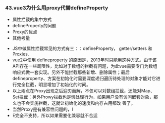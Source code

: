 ### 43.vue3为什么用proxy代替defineProperty

+ 属性拦截的集中方式
+ defineProperty的问题
+ Proxy的优点
+ 其他考量



- ﻿JS中做属性拦截常见的方式有三：：defineProperty， getter/setters 和Proxies.
- ﻿vue2中使用 defineproperty 的原因是，2013年时只能用这种方式。由于该AP!存在一些局限性，比如对于数组的拦截有问题，为此vue需要专门为数组响应式做一套实现。另外不能拦截那些新增、删除属性；最后defineproperty、方案在初始化时需要深度递归遍历待处理的对象才能对它进行完全拦截，明显增加了初始化的时间。
- 以上兩点在Proxy出现之后迎刃而解，不仅可以对数组拦截，还能对Map、 Set拦截：另外Prowy拦截也是懒处理行为，如果用户没有访问嵌套对象，那么也不会实施拦截，这就让初始化的速度和内存占用都改
   善了。
-  当然Proxy是有兼容性问题的，I
- E完全不支持，所以如果需要化兼容就不合适